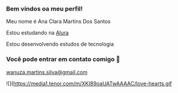 ### Bem vindos oa meu perfil!

Meu nome é Ana Clara Martins Dos Santos

Estou estudando na [Alura](https://alura.com.br)

Estou desenvolvendo estudos de tecnologia


### Você pode entrar em contato comigo 📧

wanuza.martins.silva@gmail.com

![](https://media1.tenor.com/m/XKI89oaUATwAAAAC/love-hearts.gif
